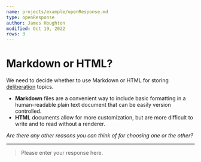 ```yaml
---
name: projects/example/openResponse.md
type: openResponse
author: James Houghton
modified: Oct 19, 2022
rows: 3
---
```


# Markdown or HTML?

We need to decide whether to use Markdown or HTML for storing
[deliberation](https://www.annualreviews.org/doi/abs/10.1146/annurev.polisci.11.081306.070308) topics.

- **Markdown** files are a convenient way to include basic formatting in a human-readable plain text document that can be easily version controlled.
- **HTML** documents allow for more customization, but are more difficult to write and to read without a renderer.

_Are there any other reasons you can think of for choosing one or the other?_

---

> Please enter your response here.
